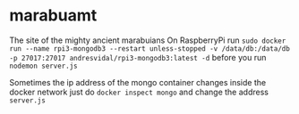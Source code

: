 # marabuamt
The site of the mighty ancient marabuians
On RaspberryPi run `sudo docker run --name rpi3-mongodb3 --restart unless-stopped -v /data/db:/data/db -p 27017:27017 andresvidal/rpi3-mongodb3:latest -d` before you run `nodemon server.js`

Sometimes the ip address of the mongo container changes inside the docker network just do `docker inspect mongo` and change the address `server.js`
